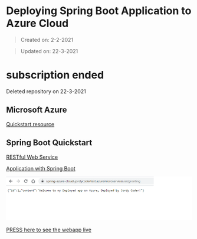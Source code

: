 # Deploying Spring Boot Application to Azure Cloud

> Created on: 2-2-2021

> Updated on: 22-3-2021

# subscription ended

Deleted repository on 22-3-2021

## Microsoft Azure

[Quickstart resource](https://docs.microsoft.com/nl-nl/azure/spring-cloud/spring-cloud-quickstart?WT.mc_id=Portal-AppPlatformExtension&tabs=IntelliJ&pivots=programming-language-java)

## Spring Boot Quickstart

[RESTful Web Service](https://spring.io/guides/gs/spring-boot/)

[Application with Spring Boot](https://spring.io/guides/gs/rest-service/)

![greeting](img.png)

[PRESS here to see the webapp live](https://spring-azure-cloud-jordycodertest.azuremicroservices.io/greeting)
